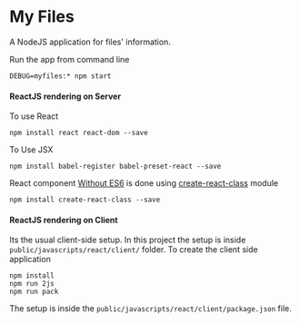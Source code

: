 My Files
===========
 A NodeJS application for files' information.


Run the app from command line

```
DEBUG=myfiles:* npm start
```

#### ReactJS rendering on Server

To use React 

```
npm install react react-dom --save
```

To Use JSX

```
npm install babel-register babel-preset-react --save
```

React component [Without ES6][1] is done using [create-react-class][2] module

```
npm install create-react-class --save
```

#### ReactJS rendering on Client

Its the usual client-side setup. In this project the setup is inside `public/javascripts/react/client/` folder. To create the client side application

```
npm install
npm run 2js
npm run pack
```

The setup is inside the `public/javascripts/react/client/package.json` file.
































[1]: https://reactjs.org/docs/react-without-es6.html
[2]: https://www.npmjs.com/package/create-react-class